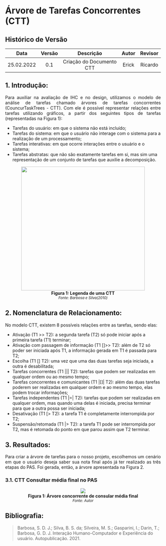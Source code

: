 # Árvore de Tarefas Concorrentes (CTT)

## Histórico de Versão

|    Data    | Versão |                                           Descrição                                            |             Autor              | Revisor |
| :--------: | :----: | :--------------------------------------------------------------------------------------------: | :----------------------------: | :-----: |
| 25.02.2022 |  0.1   |                                    Criação do Documento CTT                                    |             Erick              | Ricardo |

## 1. Introdução:
<p align = "justify"> Para auxiliar na avaliação de IHC e no design, utilizamos o modelo de análise de tarefas chamado árvores de tarefas concorrentes (CouncurTaskTrees - CTT). Com ele é possível representar relações entre tarefas utilizando gráficos, a partir dos seguintes tipos de tarefas (representadas na Figura 1):

- Tarefas do usuário: em que o sistema não está incluído;
- Tarefas do sistema: em que o usuário não interage com o sistema para a realização de um processamento;
- Tarefas interativas: em que ocorre interações entre o usuário e o sistema;
- Tarefas abstratas: que não são exatamente tarefas em si, mas sim uma representação de um conjunto de tarefas que auxilie a decomposição.
</p>

<p align="center">
<img src="https://user-images.githubusercontent.com/48844857/155744853-7518f2a7-aaa4-4e35-b453-ebc26a044db5.jpg" width="400">
  <br><b>Figura 1: Legenda de uma CTT</b>
  <br><small><i>Fonte: Barbosa e Silva(2010)</i></small>
</p>

## 2. Nomenclatura de Relacionamento:
<p align = "justify">No modelo CTT, existem 8 possíveis relações entre as tarefas, sendo elas:

-	Ativação (T1 >> T2): a segunda tarefa (T2) só pode iniciar após a primeira tarefa (T1) terminar;
-	Ativação com passagem de informação (T1 []>> T2): além de T2 só poder ser iniciada após T1, a informação gerada em T1 é passada para T2;
-	Escolha (T1 [] T2): uma vez que uma das duas tarefas seja iniciada, a outra é desabilitada;
-	Tarefas concorrentes (T1 ||| T2): tarefas que podem ser realizadas em qualquer ordem ou ao mesmo tempo;
-	Tarefas concorrentes e comunicantes (T1 |[]| T2): além das duas tarefas poderem ser realizadas em qualquer ordem e ao mesmo tempo, elas podem trocar informações;
-	Tarefas independentes (T1 |=| T2): tarefas que podem ser realizadas em qualquer ordem, mas quando uma delas é iniciada, precisa terminar para que a outra possa ser iniciada;
-	Desativação (T1 [> T2): a tarefa T1 é completamente interrompida por T2;
-	Suspensão/retomada (T1 |> T2): a tarefa T1 pode ser interrompida por T2, mas é retomada do ponto em que parou assim que T2 terminar.
</p>
  
## 3. Resultados:
<p align = "justify">Para criar a árvore de tarefas para o nosso projeto, escolhemos um cenário em que o usuário deseja saber sua nota final após já ter realizado as três etapas do PAS. Foi gerada, então, a árvore apresentada na Figura 2.</p>

### 3.1. CTT Consultar média final no PAS
<p align="center">
<img src="https://user-images.githubusercontent.com/48844857/155748522-db7f1d3b-3d68-4620-9c32-f35774929aca.jpg">
  <br><b>Figura 1: Árvore concorrente de consular média final</b>
  <br><small><i>Fonte: Autor</i></small>
</p>

## Bibliografia:
> Barbosa, S. D. J.; Silva, B. S. da; Silveira, M. S.; Gasparini, I.; Darin, T.; Barbosa, G. D. J. Interação Humano-Computador e Experiência do usuário. Autopublicação. 2021.
